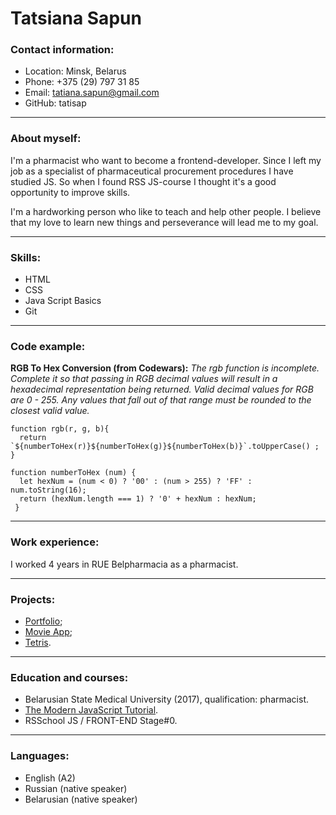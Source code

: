 # Tatsiana Sapun
### Contact information:
- Location: Minsk, Belarus
- Phone: +375 (29) 797 31 85
- Email: tatiana.sapun@gmail.com
- GitHub: tatisap

***

### About myself:
I'm a pharmacist who want to become a frontend-developer. Since I left my job as a specialist of pharmaceutical procurement procedures I have studied JS. So when I found RSS JS-course I thought it's a good opportunity to improve skills. 

I'm a hardworking person who like to teach and help other people. I believe that my love to learn new things and perseverance will lead me to my goal.

***

### Skills:
- HTML
- CSS
- Java Script Basics
- Git

***

### Code example:
**RGB To Hex Conversion (from Codewars):** *The rgb function is incomplete. Complete it so that passing in RGB decimal values will result in a hexadecimal representation being returned. Valid decimal values for RGB are 0 - 255. Any values that fall out of that range must be rounded to the closest valid value.*
```
function rgb(r, g, b){
  return `${numberToHex(r)}${numberToHex(g)}${numberToHex(b)}`.toUpperCase() ;
}

function numberToHex (num) {
  let hexNum = (num < 0) ? '00' : (num > 255) ? 'FF' : num.toString(16);
  return (hexNum.length === 1) ? '0' + hexNum : hexNum;
 }
```

***

### Work experience:
I worked 4 years in RUE Belpharmacia as a pharmacist. 

***

### Projects:
- [Portfolio](https://rolling-scopes-school.github.io/tatisap-JSFEPRESCHOOL/portfolio/);
- [Movie App](https://rolling-scopes-school.github.io/tatisap-JSFEPRESCHOOL/movie-app/);
- [Tetris](https://rolling-scopes-school.github.io/tatisap-JSFEPRESCHOOL/tetris/).

***

### Education and courses:
- Belarusian State Medical University (2017), qualification: pharmacist.
- [The Modern JavaScript Tutorial](https://learn.javascript.ru).
- RSSchool JS / FRONT-END Stage#0.

***

### Languages:
- English (A2)
- Russian (native speaker)
- Belarusian (native speaker)
